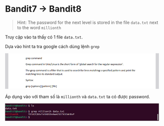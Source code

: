 # Bandit7 -> Bandit8

>Hint: The password for the next level is stored in the file `data.txt` next to the word `millionth`

Truy cập vào ta thấy có 1 file `data.txt`.

Dựa vào hint ta tra google cách dùng lệnh `grep`

![Figure 1](f7.1.png)

Áp dụng vào với tham số là `millionth` và `data.txt` ta có được password.

![Figure 1](f7.png)
